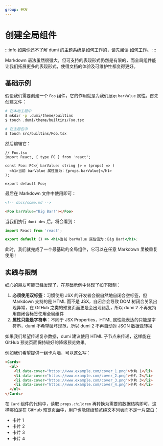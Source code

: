 ```yaml
---
group: 开发
---
```


# 创建全局组件

:::info
如果你还不了解 dumi 的主题系统是如何工作的，请先阅读 [如何工作](./index.md)。
:::

Markdown 语法虽然很强大，但可支持的表现形式仍然是有限的，而全局组件能让我们拓展更多的表现形式，使得文档的体验及可维护性都变得更好。

## 基础示例

假设我们需要创建一个 `Foo` 组件，它的作用就是为我们展示 `barValue` 属性。首先创建文件：

```bash
# 在本地主题中
$ mkdir -p .dumi/theme/builtins
$ touch .dumi/theme/builtins/Foo.tsx

# 在主题包中
$ touch src/builtins/Foo.tsx
```

然后编辑它：

```tsx | pure
// Foo.tsx
import React, { type FC } from 'react';

const Foo: FC<{ barValue: string }> = (props) => (
  <h1>当前 barValue 属性值为：{props.barValue}</h1>
);

export default Foo;
```

最后在 Markdown 文件中使用即可：

```markdown
<!-- docs/some.md -->

<Foo barValue="Big Bar!"></Foo>
```

当我们执行 `dumi dev` 后，将会看到：

```jsx | inline
import React from 'react';

export default () => <h1>当前 barValue 属性值为：Big Bar!</h1>;
```

此时，我们就完成了一个最基础的全局组件，它可以在任意 Markdown 里被重复使用！

## 实践与限制

细心的朋友可能已经发现了，在基础示例中体现了如下限制：

1. **必须使用双标签**：习惯使用 JSX 的开发者会很自然地自闭合空标签，但 Markdown 支持的是 HTML 而不是 JSX，自闭合会导致 DOM 树闭合关系出现异常，在 GitHub 之类的预览页面更是会出现错乱，所以 dumi 2 不再支持用自闭合标签使用全局组件
2. **属性只能是字符串**：不同于 JSX Properties，HTML 属性能表达的只能是字符串，dumi 不希望破坏规范，所以 dumi 2 不再自动对 JSON 数据做转换

如果我们希望传递复杂数据，dumi 建议使用 HTML 子节点来传递，这样能在 GitHub 预览页面保持较好的降级预览效果。

例如我们希望提供一组卡片墙，可以这么写：

```markdown
<Cards>
  <ul>
    <li data-cover="https://www.example.com/cover_1.png">卡片 1</li>
    <li data-cover="https://www.example.com/cover_2.png">卡片 2</li>
    <li data-cover="https://www.example.com/cover_3.png">卡片 3</li>
    <li data-cover="https://www.example.com/cover_4.png">卡片 4</li>
  </ul>
</Cards>
```

在 `Card` 组件的代码中，读取 `props.children` 再转换为需要的数据结构即可，这样哪怕是在 GitHub 预览页面中，用户也能降级预览纯文本列表而不是一片空白：

<ul>
  <li data-cover="https://www.example.com/cover_1.png">卡片 1</li>
  <li data-cover="https://www.example.com/cover_2.png">卡片 2</li>
  <li data-cover="https://www.example.com/cover_3.png">卡片 3</li>
  <li data-cover="https://www.example.com/cover_4.png">卡片 4</li>
</ul>
